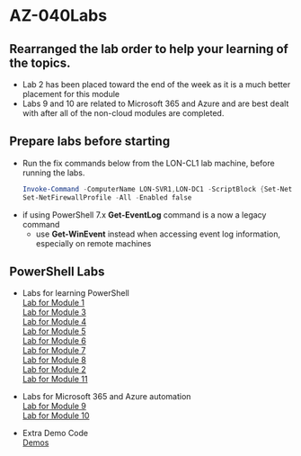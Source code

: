 # AZ-040Labs

## Rearranged the lab order to help your learning of the topics.
- Lab 2 has been placed toward the end of the week as it is a much better placement for this module
- Labs 9 and 10 are related to Microsoft 365 and Azure and are best dealt with after all of the non-cloud modules are completed. 

## Prepare labs before starting
- Run the fix commands below from the LON-CL1 lab machine, before running the labs.<br> 
   ```PowerShell 
   Invoke-Command -ComputerName LON-SVR1,LON-DC1 -ScriptBlock {Set-NetFirewallProfile -All -Enabled false}
   Set-NetFirewallProfile -All -Enabled false
   ```
- if using PowerShell 7.x **Get-EventLog** command is a now a legacy command
  - use **Get-WinEvent** instead when accessing event log information, especially on remote machines

## PowerShell Labs

- Labs for learning PowerShell  
  [Lab for Module 1](PowerShell-Lab-01.md)<br>
  [Lab for Module 3](PowerShell-Lab-03.md)<br>
  [Lab for Module 4](PowerShell-Lab-04.md)<br>
  [Lab for Module 5](PowerShell-Lab-05.md)<br>
  [Lab for Module 6](PowerShell-Lab-06.md)<br>
  [Lab for Module 7](PowerShell-Lab-07.md)<br>
  [Lab for Module 8](PowerShell-Lab-08.md)<br>
  [Lab for Module 2](PowerShell-Lab-02.md)<br>
  [Lab for Module 11](PowerShell-Lab-11.md)<br>

- Labs for Microsoft 365 and Azure automation<br>
  [Lab for Module 9](PowerShell-Lab-09.md)<br>
  [Lab for Module 10](PowerShell-Lab-10.md)<br>
  
- Extra Demo Code<br>
  [Demos](xtraDemos.md#demo-code) <br>  

